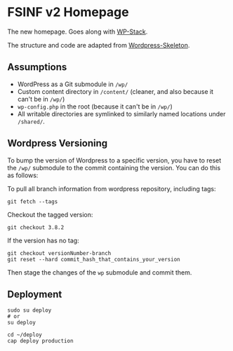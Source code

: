 # FSINF v2 Homepage

The new homepage. Goes along with [WP-Stack][wpstack].

The structure and code are adapted from [Wordpress-Skeleton][wpskel].

## Assumptions

* WordPress as a Git submodule in `/wp/`
* Custom content directory in `/content/` (cleaner, and also because it can't be in `/wp/`)
* `wp-config.php` in the root (because it can't be in `/wp/`)
* All writable directories are symlinked to similarly named locations under `/shared/`.

[wpskel]: https://github.com/markjaquith/WordPress-Skeleton
[wpstack]: https://github.com/markjaquith/WP-Stack

## Wordpress Versioning

To bump the version of Wordpress to a specific version,
you have to reset the `/wp/` submodule to the commit containing the version.
You can do this as follows:

To pull all branch information from wordpress repository, including tags:

	git fetch --tags

Checkout the tagged version:

	git checkout 3.8.2

If the version has no tag:

	git checkout versionNumber-branch
	git reset --hard commit_hash_that_contains_your_version

Then stage the changes of the `wp` submodule and commit them.

## Deployment

	sudo su deploy
	# or
	su deploy

	cd ~/deploy
	cap deploy production
